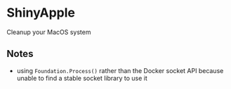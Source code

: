 # ShinyApple

Cleanup your MacOS system

## Notes

*  using `Foundation.Process()` rather than the Docker socket API because unable to find a stable socket library to use it

